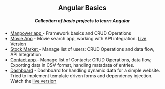 <h2 align="center">Angular Basics</h2>
<h5 align="center">Collection of basic projects to learn Angular</h5>

- [Manpower app ](https://github.com/rakesh-gupta29/angular-basics/tree/main/manpower-app) - Framework basics and CRUD Operations
- [Movie App](https://github.com/rakesh-gupta29/angular-basics/tree/movie-app) - Movie search app, working with API integration. [Live Version](https://angular-movie-search.vercel.app/)
- [Stock Market ](https://github.com/rakesh-gupta29/angular-basics/tree/stock-market) - Manage list of users: CRUD Operations and data flow, API Integration
- [Contact app ](https://github.com/rakesh-gupta29/angular-basics/tree/contact-app) - Manage list of Contacts: CRUD Operations, data flow, Exporting data in CSV format, handling matadata of entries.
- [Dashboard](https://github.com/rakesh-gupta29/angular-basics/tree/dashboard) - Dashboard for handling dynamic data for a simple website. Tried to implement template driven forms and dependency injection. Watch the [live version](https://dashboard-angular-one.vercel.app/)
